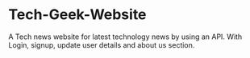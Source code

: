 # Tech-Geek-Website
A Tech news website for latest technology news by using an API. With Login, signup, update user details and about us section. 
